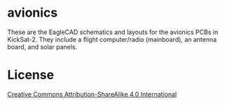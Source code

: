 avionics
========

These are the EagleCAD schematics and layouts for the avionics PCBs in KickSat-2. They include a flight computer/radio (mainboard), an antenna board, and solar panels.

# License

[Creative Commons Attribution-ShareAlike 4.0 International](https://creativecommons.org/licenses/by-sa/4.0/)
